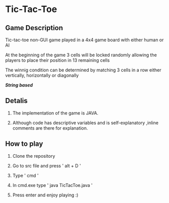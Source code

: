 # Tic-Tac-Toe

## Game Description
Tic-tac-toe non-GUI game played in a 4x4 game board with either human or AI

At the beginning of the game 3 cells will be locked randomly allowing the players to place their position in 13 remaining cells

The winnig condition can be determined by matching 3 cells in a row either vertically, horizontally or diagonally

***String based***

## Detalis
1. The implementation of the game is JAVA.

2. Although code has descriptive variables and is self-explanatory ,inline comments are there for explanation.

## How to play
1. Clone the repository

2. Go to src file and press ' alt + D '

3. Type ' cmd '

4. In cmd.exe type ' java TicTacToe.java '

5. Press enter and enjoy playing :)
